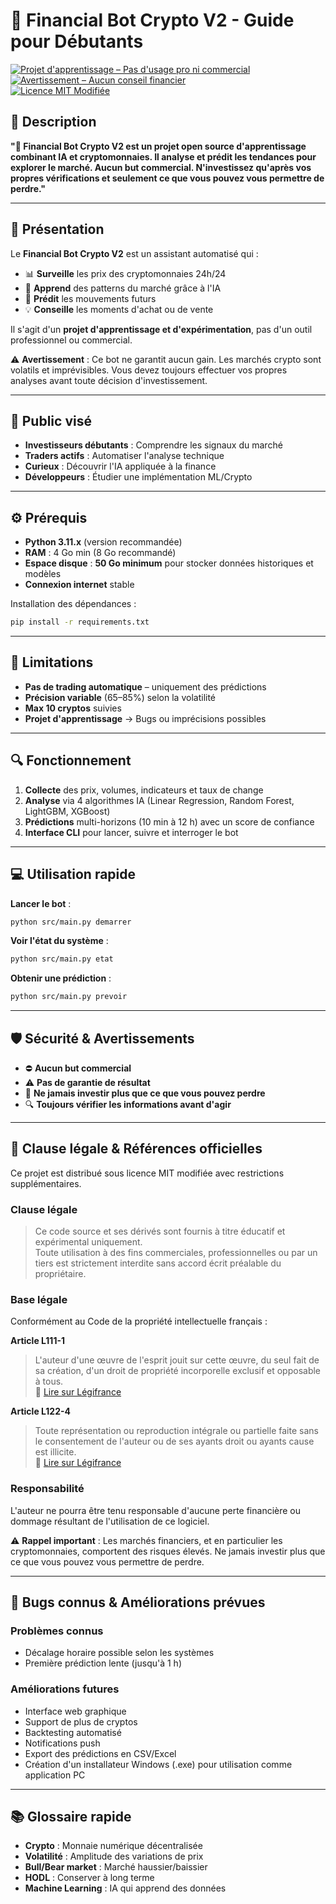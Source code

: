 # 🤖 Financial Bot Crypto V2 - Guide pour Débutants  
[![Projet d'apprentissage – Pas d'usage pro ni commercial](https://img.shields.io/badge/Projet%20d'apprentissage-Pas%20d'usage%20pro%20ni%20commercial-red)](#-sécurité--avertissements)  
[![Avertissement – Aucun conseil financier](https://img.shields.io/badge/Avertissement-Aucun%20conseil%20financier-orange)](#-sécurité--avertissements)  
[![Licence MIT Modifiée](https://img.shields.io/badge/Licence-MIT%20Modifi%C3%A9e-blue)](LICENSE)


## 📌 Description

**"🤖 Financial Bot Crypto V2 est un projet open source d'apprentissage combinant IA et cryptomonnaies. Il analyse et prédit les tendances pour explorer le marché. Aucun but commercial. N'investissez qu'après vos propres vérifications et seulement ce que vous pouvez vous permettre de perdre."**

---

## 📖 Présentation

Le **Financial Bot Crypto V2** est un assistant automatisé qui :  
- 📊 **Surveille** les prix des cryptomonnaies 24h/24  
- 🧠 **Apprend** des patterns du marché grâce à l'IA  
- 🎯 **Prédit** les mouvements futurs  
- 💡 **Conseille** les moments d'achat ou de vente  

Il s'agit d'un **projet d'apprentissage et d'expérimentation**, pas d'un outil professionnel ou commercial.  

⚠️ **Avertissement** : Ce bot ne garantit aucun gain. Les marchés crypto sont volatils et imprévisibles. Vous devez toujours effectuer vos propres analyses avant toute décision d'investissement.

---

## 🎯 Public visé

- **Investisseurs débutants** : Comprendre les signaux du marché  
- **Traders actifs** : Automatiser l'analyse technique  
- **Curieux** : Découvrir l'IA appliquée à la finance  
- **Développeurs** : Étudier une implémentation ML/Crypto  

---

## ⚙️ Prérequis

- **Python 3.11.x** (version recommandée)  
- **RAM** : 4 Go min (8 Go recommandé)  
- **Espace disque** : **50 Go minimum** pour stocker données historiques et modèles  
- **Connexion internet** stable  

Installation des dépendances :  
```bash
pip install -r requirements.txt
```

---

## 🚨 Limitations

- **Pas de trading automatique** – uniquement des prédictions
- **Précision variable** (65–85%) selon la volatilité
- **Max 10 cryptos** suivies
- **Projet d'apprentissage** → Bugs ou imprécisions possibles

---

## 🔍 Fonctionnement

1. **Collecte** des prix, volumes, indicateurs et taux de change
2. **Analyse** via 4 algorithmes IA (Linear Regression, Random Forest, LightGBM, XGBoost)
3. **Prédictions** multi-horizons (10 min à 12 h) avec un score de confiance
4. **Interface CLI** pour lancer, suivre et interroger le bot

---

## 💻 Utilisation rapide

**Lancer le bot** :
```bash
python src/main.py demarrer
```

**Voir l'état du système** :
```bash
python src/main.py etat
```

**Obtenir une prédiction** :
```bash
python src/main.py prevoir
```

---

## 🛡️ Sécurité & Avertissements

- ⛔ **Aucun but commercial**
- ⚠️ **Pas de garantie de résultat**
- 💸 **Ne jamais investir plus que ce que vous pouvez perdre**
- 🔍 **Toujours vérifier les informations avant d'agir**

---

## 📜 Clause légale & Références officielles

Ce projet est distribué sous licence MIT modifiée avec restrictions supplémentaires.

### Clause légale

> Ce code source et ses dérivés sont fournis à titre éducatif et expérimental uniquement.  
> Toute utilisation à des fins commerciales, professionnelles ou par un tiers est strictement interdite sans accord écrit préalable du propriétaire.

### Base légale

Conformément au Code de la propriété intellectuelle français :

**Article L111-1**  
> L'auteur d'une œuvre de l'esprit jouit sur cette œuvre, du seul fait de sa création, d'un droit de propriété incorporelle exclusif et opposable à tous.  
> 🔗 [Lire sur Légifrance](https://www.legifrance.gouv.fr/codes/article_lc/LEGIARTI000006278868/)

**Article L122-4**  
> Toute représentation ou reproduction intégrale ou partielle faite sans le consentement de l'auteur ou de ses ayants droit ou ayants cause est illicite.  
> 🔗 [Lire sur Légifrance](https://www.legifrance.gouv.fr/codes/article_lc/LEGIARTI000006278911/)

### Responsabilité

L'auteur ne pourra être tenu responsable d'aucune perte financière ou dommage résultant de l'utilisation de ce logiciel.

⚠️ **Rappel important** : Les marchés financiers, et en particulier les cryptomonnaies, comportent des risques élevés. Ne jamais investir plus que ce que vous pouvez vous permettre de perdre.

---

## 🐛 Bugs connus & Améliorations prévues

### Problèmes connus
- Décalage horaire possible selon les systèmes
- Première prédiction lente (jusqu'à 1 h)

### Améliorations futures
- Interface web graphique
- Support de plus de cryptos
- Backtesting automatisé
- Notifications push
- Export des prédictions en CSV/Excel
- Création d'un installateur Windows (.exe) pour utilisation comme application PC

---

## 📚 Glossaire rapide

- **Crypto** : Monnaie numérique décentralisée
- **Volatilité** : Amplitude des variations de prix
- **Bull/Bear market** : Marché haussier/baissier
- **HODL** : Conserver à long terme
- **Machine Learning** : IA qui apprend des données
